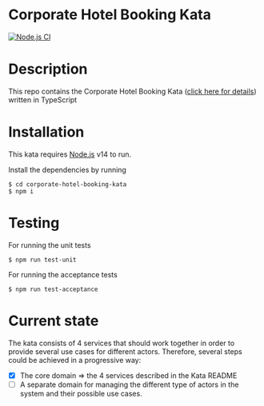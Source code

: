 Corporate Hotel Booking Kata
====================================
 
[![Node.js CI](https://github.com/noells/corporate-hotel-booking-kata/workflows/Node.js%20CI/badge.svg)](https://github.com/noells/corporate-hotel-booking-kata/actions)

# Description
This repo contains the Corporate Hotel Booking Kata ([click here for details](https://github.com/sandromancuso/corporate-hotel-booking-kata/blob/master/README.md)) written in TypeScript

# Installation

This kata requires [Node.js](https://nodejs.org/) v14 to run.

Install the dependencies by running 
```
$ cd corporate-hotel-booking-kata
$ npm i
```

# Testing
For running the unit tests
```
$ npm run test-unit
```

For running the acceptance tests
```
$ npm run test-acceptance
```

# Current state
The kata consists of 4 services that should work together in order to provide several use cases for different actors. Therefore, several steps could be achieved in a progressive way:

- [x] The core domain => the 4 services described in the Kata README
- [ ] A separate domain for managing the different type of actors in the system and their possible use cases.
